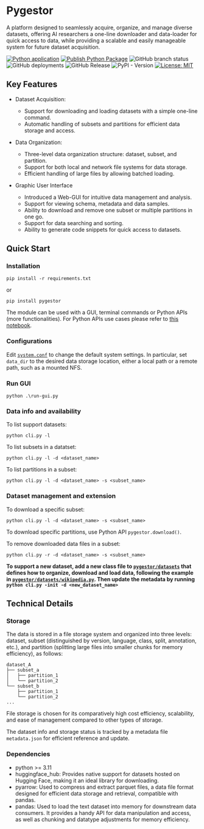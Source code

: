 # Pygestor
A platform designed to seamlessly acquire, organize, and manage diverse datasets, offering AI researchers a one-line downloader and data-loader for quick access to data, while providing a scalable and easily manageable system for future dataset acquisition.

[![Python application](https://github.com/rlsn/Ingestor/actions/workflows/python-app.yml/badge.svg)](https://github.com/rlsn/Ingestor/actions/workflows/python-app.yml)
[![Publish Python Package](https://github.com/rlsn/Pygestor/actions/workflows/python-publish.yml/badge.svg)](https://github.com/rlsn/Pygestor/actions/workflows/python-publish.yml)
![GitHub branch status](https://img.shields.io/github/checks-status/rlsn/Pygestor/main)
![GitHub deployments](https://img.shields.io/github/deployments/rlsn/Pygestor/pypi)
![GitHub Release](https://img.shields.io/github/v/release/rlsn/Pygestor)
![PyPI - Version](https://img.shields.io/pypi/v/pygestor)
[![License: MIT](https://img.shields.io/badge/License-MIT-yellow.svg)](https://opensource.org/licenses/MIT)

## Key Features
- Dataset Acquisition:
     - Support for downloading and loading datasets with a simple one-line command.
     - Automatic handling of subsets and partitions for efficient data storage and access.

- Data Organization:
    - Three-level data organization structure: dataset, subset, and partition.
    - Support for both local and network file systems for data storage.
    - Efficient handling of large files by allowing batched loading.

- Graphic User Interface
    - Introduced a Web-GUI for intuitive data management and analysis.
    - Support for viewing schema, metadata and data samples.
    - Ability to download and remove one subset or multiple partitions in one go.
    - Support for data searching and sorting.
    - Ability to generate code snippets for quick access to datasets.

## Quick Start
### Installation
```
pip install -r requirements.txt
```
or
```
pip install pygestor
```
The module can be used with a GUI, terminal commands or Python APIs (more functionalities). For Python APIs use cases please refer to [this notebook](api_demo.ipynb).

### Configurations
Edit [`system.conf`](system.conf) to change the default system settings. In particular, set `data_dir` to the desired data storage location, either a local path or a remote path, such as a mounted NFS.

### Run GUI
```
python .\run-gui.py
```

### Data info and availability
To list support datasets: 
```
python cli.py -l
```
To list subsets in a datatset:
```
python cli.py -l -d <dataset_name>
```
To list partitions in a subset:
```
python cli.py -l -d <dataset_name> -s <subset_name>
```
### Dataset management and extension
To download a specific subset:
```
python cli.py -l -d <dataset_name> -s <subset_name>
```
To download specific partitions, use Python API `pygestor.download()`.

To remove downloaded data files in a subset:
```
python cli.py -r -d <dataset_name> -s <subset_name>
```

**To support a new dataset, add a new class file to [`pygestor/datasets`](pygestor/datasets) that defines how to organize, download and load data, following the example in [`pygestor/datasets/wikipedia.py`](pygestor/datasets/wikipedia.py). Then update the metadata by running `python cli.py -init -d <new_dataset_name>`**


## Technical Details
### Storage
The data is stored in a file storage system and organized into three levels: dataset, subset (distinguished by version, language, class, split, annotation, etc.), and partition (splitting large files into smaller chunks for memory efficiency), as follows:

```
dataset_A
├── subset_a
│   ├── partition_1
│   └── partition_2
└── subset_b
    ├── partition_1
    └── partition_2
...
```
File storage is chosen for its comparatively high cost efficiency, scalability, and ease of management compared to other types of storage.

The dataset info and storage status is tracked by a metadata file `metadata.json` for efficient reference and update.
### Dependencies
- python >= 3.11
- huggingface_hub: Provides native support for datasets hosted on Hugging Face, making it an ideal library for downloading.
- pyarrow: Used to compress and extract parquet files, a data file format designed for efficient data storage and retrieval, compatible with pandas.
- pandas: Used to load the text dataset into memory for downstream data consumers. It provides a handy API for data manipulation and access, as well as chunking and datatype adjustments for memory efficiency.
